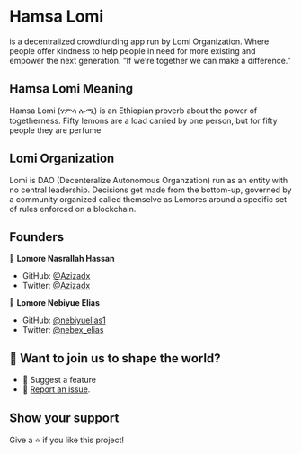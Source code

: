 # Hamsa Lomi

is a decentralized crowdfunding app run by Lomi Organization. Where people offer kindness to help people in need for more existing and empower the next generation. “If we're together we can make a difference.”

## Hamsa Lomi Meaning

Hamsa Lomi (ሃምሳ ሎሚ) is an Ethiopian proverb about the power of togetherness. Fifty lemons are a load carried by one person, but for fifty people they are perfume


## Lomi Organization

Lomi is DAO (Decenteralize Autonomous Organzation) run as an entity with no central leadership. Decisions get made from the bottom-up, governed by a community organized called themselve as Lomores around a specific set of rules enforced on a blockchain.

## Founders

👤 **Lomore Nasrallah Hassan**

- GitHub: [@Azizadx](https://github.com/Azizadx)
- Twitter: [@Azizadx](https://twitter.com/AzizaDx)

👤 **Lomore Nebiyue Elias**

- GitHub: [@nebiyuelias1](https://github.com/nebiyuelias1)
- Twitter: [@nebex_elias](https://twitter.com/nebex_elias)

## 🙌 Want to join us to shape the world?

- 🤔 Suggest a feature
- 🐛 [Report an issue](../../issues/).

## Show your support

Give a ⭐️ if you like this project!
